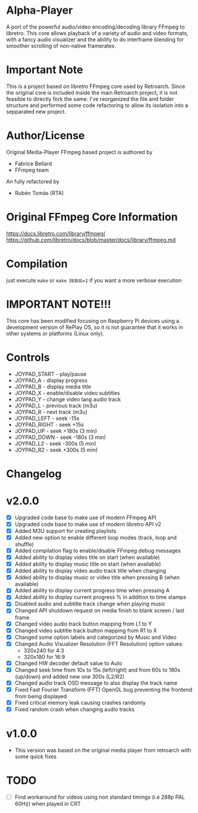 # Alpha-Player

A port of the powerful audio/video encoding/decoding library FFmpeg to libretro. This core allows playback of a variety of audio and video formats, with a fancy audio visualizer and the ability to do interframe blending for smoother scrolling of non-native framerates.

# Important Note

This is a project based on libretro FFmpeg core used by Retroarch. Since the original core is included inside the main Retroarch project, it is not feasible to directly fork the same. I've reorganized the file and folder structure and performed some code refactoring to allow its isolation into a sepparated new project.

# Author/License

Original Media-Player FFmpeg based project is authored by

* Fabrice Bellard
* FFmpeg team

An fully refactored by

* Rubén Tomás (RTA)

# Original FFmpeg Core Information

https://docs.libretro.com/library/ffmpeg/
https://github.com/libretro/docs/blob/master/docs/library/ffmpeg.md

# Compilation
just execute `make` or `make DEBUG=1` if you want a more verbose execution

# IMPORTANT NOTE!!!
This core has been modified focusing on Raspberry Pi devices using a development version of RePlay OS, so it is not guarantee that it works in other systems or platforms (Linux only).

# Controls

* JOYPAD_START - play/pause
* JOYPAD_A - display progress
* JOYPAD_B - display media title
* JOYPAD_X - enable/disable video subtitles
* JOYPAD_Y - change video lang audio track
* JOYPAD_L - previous track (m3u)
* JOYPAD_R - next track (m3u)
* JOYPAD_LEFT - seek -15s
* JOYPAD_RIGHT - seek +15s
* JOYPAD_UP - seek +180s (3 min)
* JOYPAD_DOWN - seek -180s (3 min)
* JOYPAD_L2 - seek -300s (5 min)
* JOYPAD_R2 - seek +300s (5 min)

# Changelog

# v2.0.0
- [X] Upgraded code base to make use of modern FFmpeg API
- [X] Upgraded code base to make use of modern libretro API v2
- [X] Added M3U support for creating playlists
- [X] Added new option to enable different loop modes (track, loop and shuffle)
- [X] Added compilation flag to enable/disable FFmpeg debug messages
- [X] Added ability to display video title on start (when available)
- [X] Added ability to display music title on start (when available)
- [X] Added ability to display video audio track title when changing
- [X] Added ability to display music or video title when pressing B (when available)
- [X] Added ability to display current progress time when pressing A
- [X] Added ability to display current progress % in addition to time stamps
- [X] Disabled audio and subtitle track change when playing music
- [X] Changed API shutdown request on media finish to blank screen / last frame
- [X] Changed video audio track button mapping from L1 to Y
- [X] Changed video subtitle track button mapping from R1 to X
- [X] Changed some option labels and categorized by Music and Video
- [X] Changed Audio Visualizer Resolution (FFT Resolution) option values:
    * 320x240 for 4:3
    * 320x180 for 16:9
- [X] Changed HW decoder default value to Auto
- [X] Changed seek time from 10s to 15s (left/right) and from 60s to 180s (up/down) and added new one 300s (L2/R2)
- [X] Changed audio track OSD message to also display the track name
- [X] Fixed Fast Fourier Transform (FFT) OpenGL bug preventing the frontend from being displayed
- [X] Fixed critical memory leak causing crashes randomly
- [X] Fixed random crash when changing audio tracks

# v1.0.0

- This version was based on the original media player from retroarch with some quick fixes

# TODO

- [ ] Find workaround for videos using non standard timings (i.e 288p PAL 60Hz) when played in CRT
